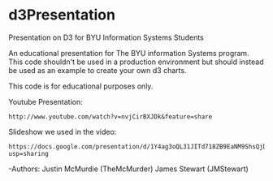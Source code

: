 d3Presentation
==============

Presentation on D3 for BYU Information Systems Students

An educational presentation for The BYU information Systems program.  This code shouldn't be used in a production environment but should instead be used as an example to create your own d3 charts.  

This code is for educational purposes only.

Youtube Presentation:
	
	http://www.youtube.com/watch?v=nvjCirBXJDk&feature=share

Slideshow we used in the video:

	https://docs.google.com/presentation/d/1Y4ag3oQL31JITd718ZB9EaNM9ShsQjDP88fi8BOyw9w/edit?usp=sharing

-Authors:
	Justin McMurdie (TheMcMurder)
	James Stewart (JMStewart)